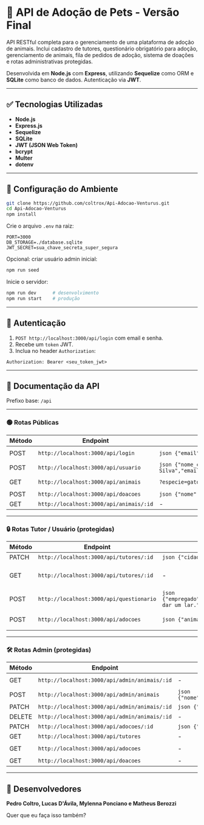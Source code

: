 # 🐾 API de Adoção de Pets - Versão Final

API RESTful completa para o gerenciamento de uma plataforma de adoção de animais.
Inclui cadastro de tutores, questionário obrigatório para adoção, gerenciamento de animais, fila de pedidos de adoção, sistema de doações e rotas administrativas protegidas.

Desenvolvida em **Node.js** com **Express**, utilizando **Sequelize** como ORM e **SQLite** como banco de dados. Autenticação via **JWT**.

---

## ✅ Tecnologias Utilizadas

* **Node.js**
* **Express.js**
* **Sequelize**
* **SQLite**
* **JWT (JSON Web Token)**
* **bcrypt**
* **Multer**
* **dotenv**

---

## 📌 Configuração do Ambiente

```bash
git clone https://github.com/coltrox/Api-Adocao-Venturus.git
cd Api-Adocao-Venturus
npm install
```

Crie o arquivo `.env` na raiz:

```env
PORT=3000
DB_STORAGE=./database.sqlite
JWT_SECRET=sua_chave_secreta_super_segura
```

Opcional: criar usuário admin inicial:

```bash
npm run seed
```

Inicie o servidor:

```bash
npm run dev      # desenvolvimento
npm run start    # produção
```

---

## 🔑 Autenticação

1. `POST http://localhost:3000/api/login` com email e senha.
2. Recebe um `token` JWT.
3. Inclua no header `Authorization`:

```
Authorization: Bearer <seu_token_jwt>
```

---

## 📖 Documentação da API

Prefixo base: `/api`

---

### 🟢 Rotas Públicas

| Método | Endpoint                                | Body / Query                                                                                                                                                       | Resposta                                                                                                                          |
| ------ | --------------------------------------- | ------------------------------------------------------------------------------------------------------------------------------------------------------------------ | --------------------------------------------------------------------------------------------------------------------------------- |
| POST   | `http://localhost:3000/api/login`       | `json {"email":"tutor@email.com","senha":"123456"} `                                                                                                               | `json {"usuario":{"id":"uuid","nome_completo":"Nome do Tutor","email":"tutor@email.com","admin":false},"token":"seu_token_jwt"} ` |
| POST   | `http://localhost:3000/api/usuario`     | `json {"nome_completo":"João da Silva","email":"joao@email.com","senha":"senha_forte_123","cidade":"Campinas","estado":"SP","idade":30,"telefone":"19999998888"} ` | `json {"id":"uuid","nome_completo":"João da Silva","email":"joao@email.com"} `                                                    |
| GET    | `http://localhost:3000/api/animais`     | `?especie=gato&porte=pequeno`                                                                                                                                      | `json {"data":[{"id":"uuid","nome":"Frajola","especie":"gato","porte":"pequeno"}],"total":1} `                                    |
| POST   | `http://localhost:3000/api/doacoes`     | `json {"nome":"Maria Souza","email":"maria@email.com","valor":50.00,"mensagem":"Parabéns pelo trabalho!"} `                                                        | `json {"doacao_id":"uuid","nome":"Maria Souza","valor":50.00} `                                                                   |
| GET    | `http://localhost:3000/api/animais/:id` | -                                                                                                                                                                  | `json {"id":"uuid","nome":"Frajola","especie":"gato","porte":"pequeno"} `                                                         |

---

### 🔒 Rotas Tutor / Usuário (protegidas)

| Método | Endpoint                                 | Body / Query                                                                                    | Resposta                                                                                                                                                                              |
| ------ | ---------------------------------------- | ----------------------------------------------------------------------------------------------- | ------------------------------------------------------------------------------------------------------------------------------------------------------------------------------------- |
| PATCH  | `http://localhost:3000/api/tutores/:id`  | `json {"cidade":"Campinas","telefone":"19999998888"} `                                          | `json {"id":"uuid","nome_completo":"João da Silva","cidade":"Campinas"} `                                                                                                             |
| GET    | `http://localhost:3000/api/tutores/:id`  | -                                                                                               | `json {"id":"uuid","nome_completo":"João da Silva","email":"joao@email.com","questionario":{"empregado":true,"quantos_animais_possui":0,"motivos_para_adotar":"Quero dar um lar."}} ` |
| POST   | `http://localhost:3000/api/questionario` | `json {"empregado":true,"quantos_animais_possui":0,"motivos_para_adotar":"Quero dar um lar."} ` | `json {"id":"uuid","tutor_id":"uuid","criado_em":"2025-08-27T14:30:00.000Z"} `                                                                                                        |
| POST   | `http://localhost:3000/api/adocoes`      | `json {"animalId":"uuid-do-animal"} `                                                           | `json {"id":"uuid-do-pedido","tutor_id":"uuid-do-tutor","animal_id":"uuid-do-animal","status":"em_analise","posicao_fila":1,"criado_em":"2025-08-27T14:30:00.000Z"} `                 |

---

### 🛠️ Rotas Admin (protegidas)

| Método | Endpoint                                      | Body / Query                                                                 | Resposta                                                                                                                               |
| ------ | --------------------------------------------- | ---------------------------------------------------------------------------- | -------------------------------------------------------------------------------------------------------------------------------------- |
| GET    | `http://localhost:3000/api/admin/animais/:id` | -                                                                            | `json {"id":"uuid","nome":"Rex","pedidos":[{"id":"uuid-pedido-1","status":"em_analise"},{"id":"uuid-pedido-2","status":"aprovada"}]} ` |
| POST   | `http://localhost:3000/api/admin/animais`     | `json {"nome":"Rex","especie":"cachorro","porte":"grande","foto":"base64"} ` | `json {"id":"uuid","nome":"Rex","especie":"cachorro"} `                                                                                |
| PATCH  | `http://localhost:3000/api/admin/animais/:id` | `json {"porte":"médio"} `                                                    | `json {"id":"uuid","nome":"Rex","porte":"médio"} `                                                                                     |
| DELETE | `http://localhost:3000/api/admin/animais/:id` | -                                                                            | `json {"message":"Animal removido com sucesso"} `                                                                                      |
| PATCH  | `http://localhost:3000/api/adocoes/:id`       | `json {"status":"aprovada"} `                                                | `json {"id":"uuid","status":"aprovada"} `                                                                                              |
| GET    | `http://localhost:3000/api/tutores`           | -                                                                            | `json [{"id":"uuid","nome_completo":"João da Silva"}] `                                                                                |
| GET    | `http://localhost:3000/api/adocoes`           | -                                                                            | `json [{"id":"uuid","tutor_id":"uuid","animal_id":"uuid","status":"em_analise"}] `                                                     |
| GET    | `http://localhost:3000/api/doacoes`           | -                                                                            | `json [{"doacao_id":"uuid","nome":"Maria Souza","valor":50.00}] `                                                                      |

---

## 👥 Desenvolvedores

**Pedro Coltro, Lucas D'Ávila, Mylenna Ponciano e Matheus Berozzi**

Quer que eu faça isso também?
